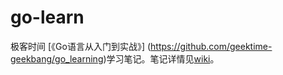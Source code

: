 # go-learn 


极客时间 [《Go语言从入门到实战》] (https://github.com/geektime-geekbang/go_learning)学习笔记。笔记详情见[wiki](https://github.com/quicktouch/go-learn/wiki)。




